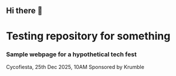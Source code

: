## Hi there 👋

# Testing repository for something

### Sample webpage for a hypothetical tech fest

Cycofiesta, 25th Dec 2025, 10AM
Sponsored by Krumble
